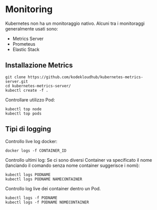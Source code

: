 Monitoring
==========

Kubernetes non ha un monitoraggio nativo.
Alcuni tra i monitoraggi generalmente usati sono:
- Metrics Server
- Prometeus
- Elastic Stack

Installazione Metrics
---------------------

```
git clone https://github.com/kodekloudhub/kubernetes-metrics-server.git
cd kubernetes-metrics-server/
kubectl create -f .
```

Controllare utilizzo Pod:
```
kubectl top node
kubectl top pods
```

Tipi di logging
---------------

Controllo live log docker:
```
docker logs -f CONTAINER_ID
```

Controllo ultimi log:
Se ci sono diversi Container va specificato il nome (lanciando il comando senza nome container suggerisce i nomi):
```
kubectl logs PODNAME
kubectl logs PODNAME NAMECONTAINER
```

Controllo log live dei container dentro un Pod.
```
kubectl logs -f PODNAME
kubectl logs -f PODNAME NOMECONTAINER
```